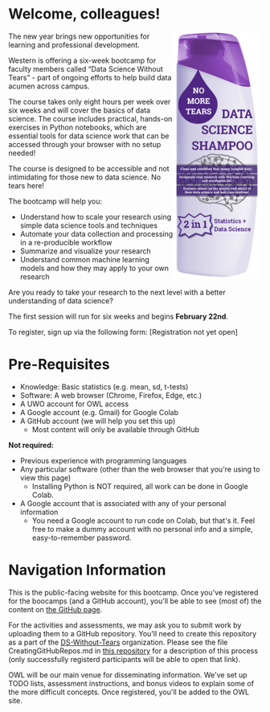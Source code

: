 # Welcome, colleagues!

<img align="right" src="shampoobottle.png" width=175px>

The new year brings new opportunities for learning and professional development.
 
Western is offering a six-week bootcamp for faculty members called “Data Science Without Tears” - part of ongoing efforts to help build data acumen across campus.
 
The course takes only eight hours per week over six weeks and will cover the basics of data science. The course includes practical, hands-on exercises in Python notebooks, which are essential tools for data science work that can be accessed through your browser with no setup needed!
 
The course is designed to be accessible and not intimidating for those new to data science. No tears here!
 
The bootcamp will help you:
 
- Understand how to scale your research using simple data science tools and techniques
- Automate your data collection and processing in a re-producible workflow
- Summarize and visualize your research
- Understand common machine learning models and how they may apply to your own research
 
Are you ready to take your research to the next level with a better understanding of data science?

The first session will run for six weeks and begins **February 22nd**.

To register, sign up via the following form: [Registration not yet open]


# Pre-Requisites

- Knowledge: Basic statistics (e.g. mean, sd, t-tests)
- Software: A web browser (Chrome, Firefox, Edge, etc.)
- A UWO account for OWL access
- A Google account (e.g. Gmail) for Google Colab
- A GitHub account (we will help you set this up)
    - Most content will only be available through GitHub

**Not required:**

- Previous experience with programming languages
- Any particular software (other than the web browser that you're using to view this page)
    - Installing Python is NOT required, all work can be done in Google Colab.
- A Google account that is associated with any of your personal information
    - You need a Google account to run code on Colab, but that's it. Feel free to make a dummy account with no personal info and a simple, easy-to-remember password.

# Navigation Information

This is the public-facing website for this bootcamp. Once you've registered for the boocamps (and a GitHub account), you'll be able to see (most of) the content on [the GitHub page](https://github.com/DS-Without-Tears).

For the activities and assessments, we may ask you to submit work by uploading them to a GitHub repository. You'll need to create this repository as a part of the [DS-Without-Tears](https://github.com/DS-Without-Tears) organization. Please see the file CreatingGitHubRepos.md in [this repository](https://github.com/DS-Without-Tears/2021-Winter-Content) for a description of this process (only successfully registerd participants will be able to open that link).

OWL will be our main venue for disseminating information. We've set up TODO lists, assessment instructions, and bonus videos to explain some of the more difficult concepts. Once registered, you'll be added to the OWL site.
